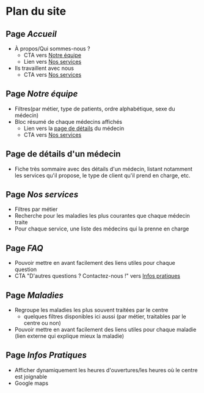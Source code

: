# Plan du site

<a name="accueil"/>

## Page _Accueil_

* À propos/Qui sommes-nous ?
    * CTA vers [Notre équipe](#equipe)
    * Lien vers [Nos services](#services)
* Ils travaillent avec nous
    * CTA vers [Nos services](#services)


<a name="equipe"/>

## Page _Notre équipe_

* Filtres(par métier, type de patients, ordre alphabétique, sexe du médecin)
* Bloc résumé de chaque médecins affichés
    * Lien vers la [page de détails](#details) du médecin
    * CTA vers [Nos services](#services)

    
<a name="details"/>

## Page de détails d'un médecin

* Fiche très sommaire avec des détails d'un médecin, listant notamment les services qu'il propose, le type de client qu'il prend en charge, etc.


<a name="services"/>

## Page _Nos services_

* Filtres par métier
* Recherche pour les maladies les plus courantes que chaque médecin traite
* Pour chaque service, une liste des médecins qui la prenne en charge


<a name="FAQ"/>

## Page _FAQ_

* Pouvoir mettre en avant facilement des liens utiles pour chaque question
* CTA "D'autres questions ? Contactez-nous !" vers [Infos pratiques](#infos)


<a name="maladies"/>

## Page _Maladies_

* Regroupe les maladies les plus souvent traitées par le centre
    * quelques filtres disponibles ici aussi (par métier, traitables par le centre ou non)
* Pouvoir mettre en avant facilement des liens utiles pour chaque maladie (lien externe qui explique mieux la maladie)


<a name="infos"/>

## Page _Infos Pratiques_

* Afficher dynamiquement les heures d'ouvertures/les heures où le centre est joignable
* Google maps